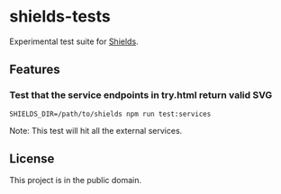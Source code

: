 shields-tests
=============

Experimental test suite for [Shields][].

[Shields]: https://github.com/badges/shields


Features
--------

### Test that the service endpoints in try.html return valid SVG

    SHIELDS_DIR=/path/to/shields npm run test:services

Note: This test will hit all the external services.


License
-------

This project is in the public domain.

